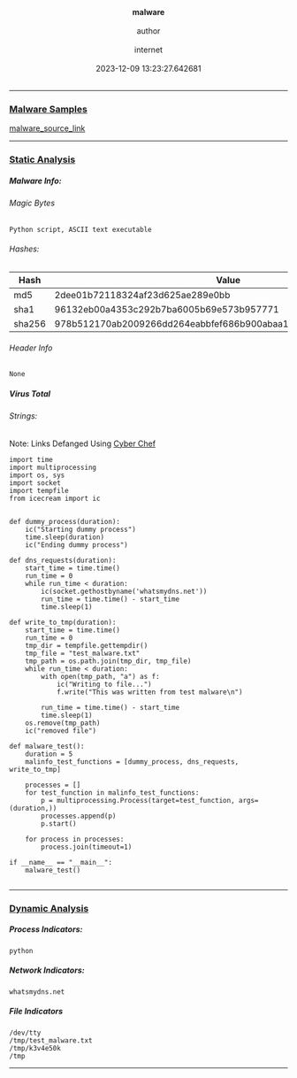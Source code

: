 
<center><b>malware</b></center> <br>
<center>author</center>           <br>
<center>internet</center>                   <br>
<center>2023-12-09 13:23:27.642681</center>           <br>

---

### <u>Malware Samples</u>

[malware_source_link](link)
<br>

---

### <u>Static Analysis</u>

##### Malware Info:

###### Magic Bytes

```
Python script, ASCII text executable
```

###### Hashes:

| Hash | Value |
| ---- | ----- |
| md5 | 2dee01b72118324af23d625ae289e0bb |
| sha1 | 96132eb00a4353c292b7ba6005b69e573b957771 |
| sha256 | 978b512170ab2009266dd264eabbfef686b900abaa1eec2619c74d8a6dd0f1b3 |


###### Header Info

```
None
```

##### Virus Total



###### Strings:

Note: Links Defanged Using [Cyber Chef](https://gchq.github.io/CyberChef/)

```
import time
import multiprocessing
import os, sys
import socket
import tempfile
from icecream import ic


def dummy_process(duration):
    ic("Starting dummy process")
    time.sleep(duration)
    ic("Ending dummy process")

def dns_requests(duration):
    start_time = time.time()
    run_time = 0
    while run_time < duration:
        ic(socket.gethostbyname('whatsmydns.net'))
        run_time = time.time() - start_time
        time.sleep(1)

def write_to_tmp(duration):
    start_time = time.time()
    run_time = 0
    tmp_dir = tempfile.gettempdir()
    tmp_file = "test_malware.txt"
    tmp_path = os.path.join(tmp_dir, tmp_file)
    while run_time < duration:
        with open(tmp_path, "a") as f:
            ic("Writing to file...")
            f.write("This was written from test malware\n")

        run_time = time.time() - start_time
        time.sleep(1)
    os.remove(tmp_path)
    ic("removed file")

def malware_test():
    duration = 5
    malinfo_test_functions = [dummy_process, dns_requests, write_to_tmp]

    processes = []
    for test_function in malinfo_test_functions: 
        p = multiprocessing.Process(target=test_function, args=(duration,))
        processes.append(p)
        p.start()

    for process in processes:
        process.join(timeout=1)

if __name__ == "__main__":
    malware_test()


```

---

### <u>Dynamic Analysis</u>

##### Process Indicators:

```
python

```

##### Network Indicators:

```
whatsmydns.net

```

##### File Indicators

```
/dev/tty
/tmp/test_malware.txt
/tmp/k3v4e50k
/tmp

```

---

